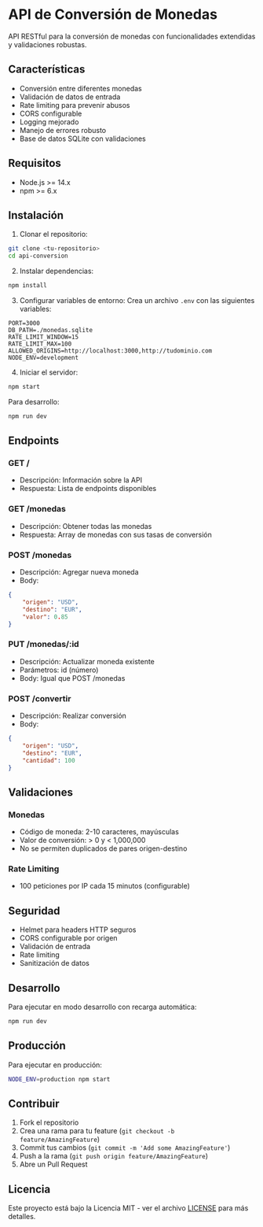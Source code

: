# API de Conversión de Monedas

API RESTful para la conversión de monedas con funcionalidades extendidas y validaciones robustas.

## Características

- Conversión entre diferentes monedas
- Validación de datos de entrada
- Rate limiting para prevenir abusos
- CORS configurable
- Logging mejorado
- Manejo de errores robusto
- Base de datos SQLite con validaciones

## Requisitos

- Node.js >= 14.x
- npm >= 6.x

## Instalación

1. Clonar el repositorio:
```bash
git clone <tu-repositorio>
cd api-conversion
```

2. Instalar dependencias:
```bash
npm install
```

3. Configurar variables de entorno:
Crea un archivo `.env` con las siguientes variables:
```env
PORT=3000
DB_PATH=./monedas.sqlite
RATE_LIMIT_WINDOW=15
RATE_LIMIT_MAX=100
ALLOWED_ORIGINS=http://localhost:3000,http://tudominio.com
NODE_ENV=development
```

4. Iniciar el servidor:
```bash
npm start
```

Para desarrollo:
```bash
npm run dev
```

## Endpoints

### GET /
- Descripción: Información sobre la API
- Respuesta: Lista de endpoints disponibles

### GET /monedas
- Descripción: Obtener todas las monedas
- Respuesta: Array de monedas con sus tasas de conversión

### POST /monedas
- Descripción: Agregar nueva moneda
- Body:
```json
{
    "origen": "USD",
    "destino": "EUR",
    "valor": 0.85
}
```

### PUT /monedas/:id
- Descripción: Actualizar moneda existente
- Parámetros: id (número)
- Body: Igual que POST /monedas

### POST /convertir
- Descripción: Realizar conversión
- Body:
```json
{
    "origen": "USD",
    "destino": "EUR",
    "cantidad": 100
}
```

## Validaciones

### Monedas
- Código de moneda: 2-10 caracteres, mayúsculas
- Valor de conversión: > 0 y < 1,000,000
- No se permiten duplicados de pares origen-destino

### Rate Limiting
- 100 peticiones por IP cada 15 minutos (configurable)

## Seguridad

- Helmet para headers HTTP seguros
- CORS configurable por origen
- Validación de entrada
- Rate limiting
- Sanitización de datos

## Desarrollo

Para ejecutar en modo desarrollo con recarga automática:
```bash
npm run dev
```

## Producción

Para ejecutar en producción:
```bash
NODE_ENV=production npm start
```

## Contribuir

1. Fork el repositorio
2. Crea una rama para tu feature (`git checkout -b feature/AmazingFeature`)
3. Commit tus cambios (`git commit -m 'Add some AmazingFeature'`)
4. Push a la rama (`git push origin feature/AmazingFeature`)
5. Abre un Pull Request

## Licencia

Este proyecto está bajo la Licencia MIT - ver el archivo [LICENSE](LICENSE) para más detalles. 